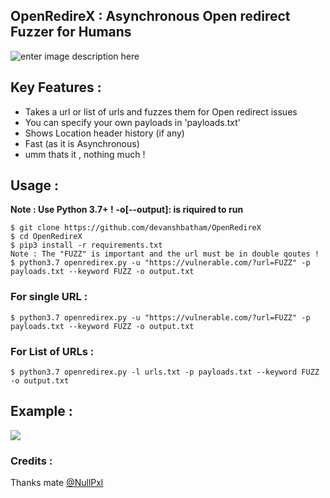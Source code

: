 ## OpenRedireX : Asynchronous Open redirect Fuzzer for Humans 
![enter image description here](https://raw.githubusercontent.com/devanshbatham/OpenRedireX/master/static/banner.PNG)

## Key Features : 

 - Takes a url or list of urls and fuzzes them for Open redirect issues 
 - You can specify your own payloads in 'payloads.txt'
 - Shows Location header history (if any)
 - Fast (as it is Asynchronous)
 - umm thats it , nothing much  ! 

## Usage : 
**Note : Use Python 3.7+ !**
**-o[--output]: is riquired to run**
```
$ git clone https://github.com/devanshbatham/OpenRedireX
$ cd OpenRedireX
$ pip3 install -r requirements.txt
Note : The "FUZZ" is important and the url must be in double qoutes ! 
$ python3.7 openredirex.py -u "https://vulnerable.com/?url=FUZZ" -p payloads.txt --keyword FUZZ -o output.txt
```

### For single URL : 
```
$ python3.7 openredirex.py -u "https://vulnerable.com/?url=FUZZ" -p payloads.txt --keyword FUZZ -o output.txt
```

### For List of URLs : 
```
$ python3.7 openredirex.py -l urls.txt -p payloads.txt --keyword FUZZ -o output.txt
```
## Example : 
![](https://raw.githubusercontent.com/devanshbatham/OpenRedireX/master/static/example.PNG)
### Credits : 
Thanks mate [@NullPxl](https://twitter.com/NullPxl)
